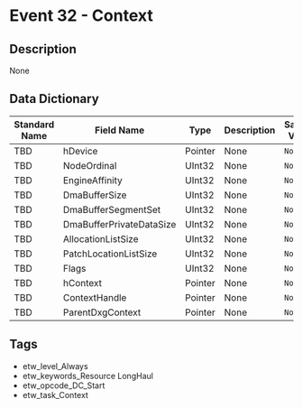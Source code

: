 # Event 32 - Context

## Description
None

## Data Dictionary
|Standard Name|Field Name|Type|Description|Sample Value|
|---|---|---|---|---|
|TBD|hDevice|Pointer|None|`None`|
|TBD|NodeOrdinal|UInt32|None|`None`|
|TBD|EngineAffinity|UInt32|None|`None`|
|TBD|DmaBufferSize|UInt32|None|`None`|
|TBD|DmaBufferSegmentSet|UInt32|None|`None`|
|TBD|DmaBufferPrivateDataSize|UInt32|None|`None`|
|TBD|AllocationListSize|UInt32|None|`None`|
|TBD|PatchLocationListSize|UInt32|None|`None`|
|TBD|Flags|UInt32|None|`None`|
|TBD|hContext|Pointer|None|`None`|
|TBD|ContextHandle|Pointer|None|`None`|
|TBD|ParentDxgContext|Pointer|None|`None`|

## Tags
* etw_level_Always
* etw_keywords_Resource LongHaul
* etw_opcode_DC_Start
* etw_task_Context